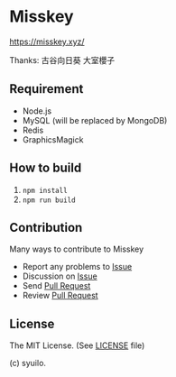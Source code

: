 # Misskey
https://misskey.xyz/

Thanks:
古谷向日葵
大室櫻子

## Requirement
* Node.js
* MySQL (will be replaced by MongoDB)
* Redis
* GraphicsMagick

## How to build
1. `npm install`
2. `npm run build`

## Contribution
Many ways to contribute to Misskey

* Report any problems to [Issue](https://github.com/syuilo/Misskey/issues)
* Discussion on [Issue](https://github.com/syuilo/Misskey/issues)
* Send [Pull Request](https://github.com/syuilo/Misskey/pulls)
* Review [Pull Request](https://github.com/syuilo/Misskey/pulls)

## License
The MIT License. (See [LICENSE](LICENSE) file)

(c) syuilo.
